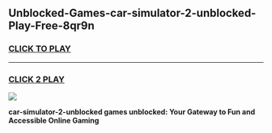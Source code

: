 
## Unblocked-Games-car-simulator-2-unblocked-Play-Free-8qr9n
<h3>
<a href="https://premium76.site?title=car-simulator-2-unblocked&ref=18A">CLICK TO PLAY</a></h3>
<hr>

<h3>
<a href="https://premium76.site?title=car-simulator-2-unblocked&ref=18A">CLICK 2 PLAY</a>
  
</h3>

<a href="https://premium76.site?title=car-simulator-2-unblocked&ref=18A"><img src="https://clearcache.store/games.png"></a>


**car-simulator-2-unblocked games unblocked: Your Gateway to Fun and Accessible Online Gaming**

